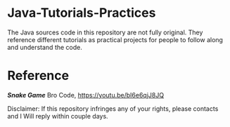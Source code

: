 # Java-Tutorials-Practices
The Java sources code in this repository are not fully original. They reference different tutorials as practical projects for people to follow along and understand the code. 


# Reference 
***Snake Game***
Bro Code, https://youtu.be/bI6e6qjJ8JQ

Disclaimer: If this repository infringes any of your rights, please contacts and I Will reply within couple days. 
